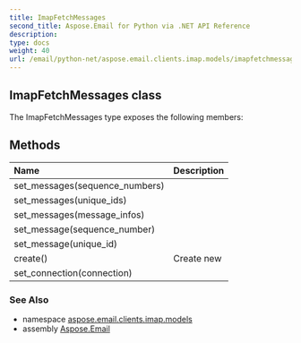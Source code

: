 ```yaml
---
title: ImapFetchMessages
second_title: Aspose.Email for Python via .NET API Reference
description: 
type: docs
weight: 40
url: /email/python-net/aspose.email.clients.imap.models/imapfetchmessages/
---
```


## ImapFetchMessages class



The ImapFetchMessages type exposes the following members:
## Methods
| Name | Description |
| :- | :- |
|set_messages(sequence_numbers)|  |
|set_messages(unique_ids)|  |
|set_messages(message_infos)|  |
|set_message(sequence_number)|  |
|set_message(unique_id)|  |
|create()|Create new|
|set_connection(connection)|  |

### See Also

* namespace [aspose.email.clients.imap.models](/email/python-net/aspose.email.clients.imap.models/)
* assembly [Aspose.Email](/slides/python-net/)

